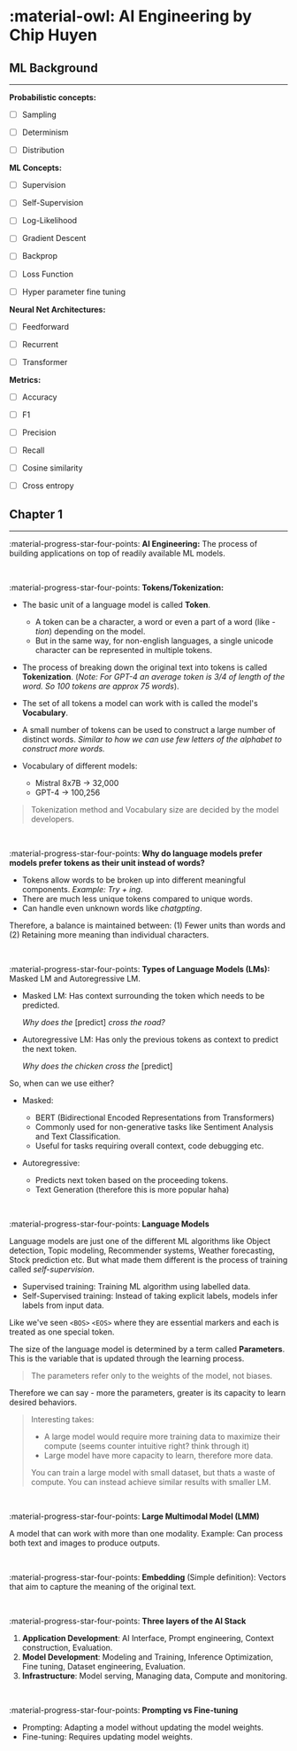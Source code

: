 # :material-owl: AI Engineering by Chip Huyen

## **ML Background**
-----

**Probabilistic concepts:**

- [ ] Sampling

- [ ] Determinism

- [ ] Distribution

**ML Concepts:**

- [ ] Supervision

- [ ] Self-Supervision

- [ ] Log-Likelihood

- [ ] Gradient Descent

- [ ] Backprop

- [ ] Loss Function

- [ ] Hyper parameter fine tuning

**Neural Net Architectures:**

- [ ] Feedforward

- [ ] Recurrent

- [ ] Transformer

**Metrics:**

- [ ] Accuracy

- [ ] F1

- [ ] Precision

- [ ] Recall

- [ ] Cosine similarity

- [ ] Cross entropy

## **Chapter 1**
-----

:material-progress-star-four-points: **AI Engineering:** The process of building applications on top of readily available ML models.

&nbsp;

:material-progress-star-four-points: **Tokens/Tokenization:**

- The basic unit of a language model is called **Token**.

	- A token can be a character, a word or even a part of a word (like *-tion*) depending on the model.
	- But in the same way, for non-english languages, a single unicode character can be represented in multiple tokens.

- The process of breaking down the original text into tokens is called **Tokenization**. (*Note: For GPT-4 an average token is 3/4 of length of the word. So 100 tokens are approx 75 words*).

- The set of all tokens a model can work with is called the model's **Vocabulary**.

- A small number of tokens can be used to construct a large number of distinct words. *Similar to how we can use few letters of the alphabet to construct more words.*

- Vocabulary of different models:

	- Mistral 8x7B -> 32,000
	- GPT-4 -> 100,256

> Tokenization method and Vocabulary size are decided by the model developers.

&nbsp;

:material-progress-star-four-points: **Why do language models prefer models prefer tokens as their unit instead of words?**

- Tokens allow words to be broken up into different meaningful components. *Example: Try + ing*.
- There are much less unique tokens compared to unique words.
- Can handle even unknown words like *chatgpting*.

Therefore, a balance is maintained between: (1) Fewer units than words and (2) Retaining more meaning than individual characters.

&nbsp;

:material-progress-star-four-points: **Types of Language Models (LMs):** Masked LM and Autoregressive LM.

- Masked LM: Has context surrounding the token which needs to be predicted.

	*Why does the* [predict] *cross the road?*

- Autoregressive LM: Has only the previous tokens as context to predict the next token.

	*Why does the chicken cross the* [predict]

So, when can we use either?

- Masked:

	- BERT (Bidirectional Encoded Representations from Transformers)
	- Commonly used for non-generative tasks like Sentiment Analysis and Text Classification.
	- Useful for tasks requiring overall context, code debugging etc.

- Autoregressive:

	- Predicts next token based on the proceeding tokens.
	- Text Generation (therefore this is more popular haha)

&nbsp;

:material-progress-star-four-points: **Language Models**

Language models are just one of the different ML algorithms like Object detection, Topic modeling, Recommender systems, Weather forecasting, Stock prediction etc. But what made them different is the process of training called *self-supervision*.

- Supervised training: Training ML algorithm using labelled data.
- Self-Supervised training: Instead of taking explicit labels, models infer labels from input data.

Like we've seen `<BOS>` `<EOS>` where they are essential markers and each is treated as one special token.

The size of the language model is determined by a term called **Parameters**. This is the variable that is updated through the learning process.

> The parameters refer only to the weights of the model, not biases.

Therefore we can say - more the parameters, greater is its capacity to learn desired behaviors.

> Interesting takes:
>
> - A large model would require more training data to maximize their compute (seems counter intuitive right? think through it)
> - Large model have more capacity to learn, therefore more data.
>
> You can train a large model with small dataset, but thats a waste of compute. You can instead achieve similar results with smaller LM.

&nbsp;

:material-progress-star-four-points: **Large Multimodal Model (LMM)**

A model that can work with more than one modality. Example: Can process both text and images to produce outputs.

&nbsp;

:material-progress-star-four-points: **Embedding** (Simple definition): Vectors that aim to capture the meaning of the original text.

&nbsp;

:material-progress-star-four-points: **Three layers of the AI Stack**

1. **Application Development**: AI Interface, Prompt engineering, Context construction, Evaluation.
2. **Model Development**: Modeling and Training, Inference Optimization, Fine tuning, Dataset engineering, Evaluation.
3. **Infrastructure**: Model serving, Managing data, Compute and monitoring.

&nbsp;

:material-progress-star-four-points: **Prompting vs Fine-tuning**

- Prompting: Adapting a model without updating the model weights.
- Fine-tuning: Requires updating model weights.

&nbsp;
